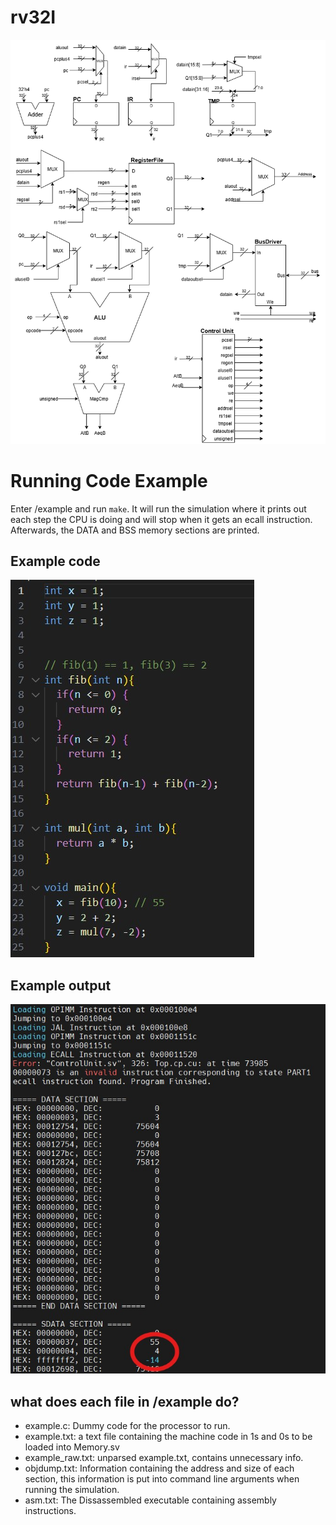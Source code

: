 # rv32I

![schematic](https://github.com/AryllPetersen/rv32I/blob/main/schematic.png?raw=true)

# Running Code Example

Enter /example and run `make`. It will run the simulation where it prints out each step the CPU is doing and will stop when it gets an ecall instruction. Afterwards, the DATA and BSS memory sections are printed.

## Example code
![code](https://github.com/AryllPetersen/rv32I/blob/main/code.jpg?raw=true)

## Example output
![output](https://github.com/AryllPetersen/rv32I/blob/main/output_v2.jpg?raw=true)

## what does each file in /example do?

- example.c: Dummy code for the processor to run.
- example.txt: a text file containing the machine code in 1s and 0s to be loaded into Memory.sv
- example_raw.txt: unparsed example.txt, contains unnecessary info.
- objdump.txt: Information containing the address and size of each section, this information is put into command line arguments when running the simulation.
- asm.txt: The Dissassembled executable containing assembly instructions.


